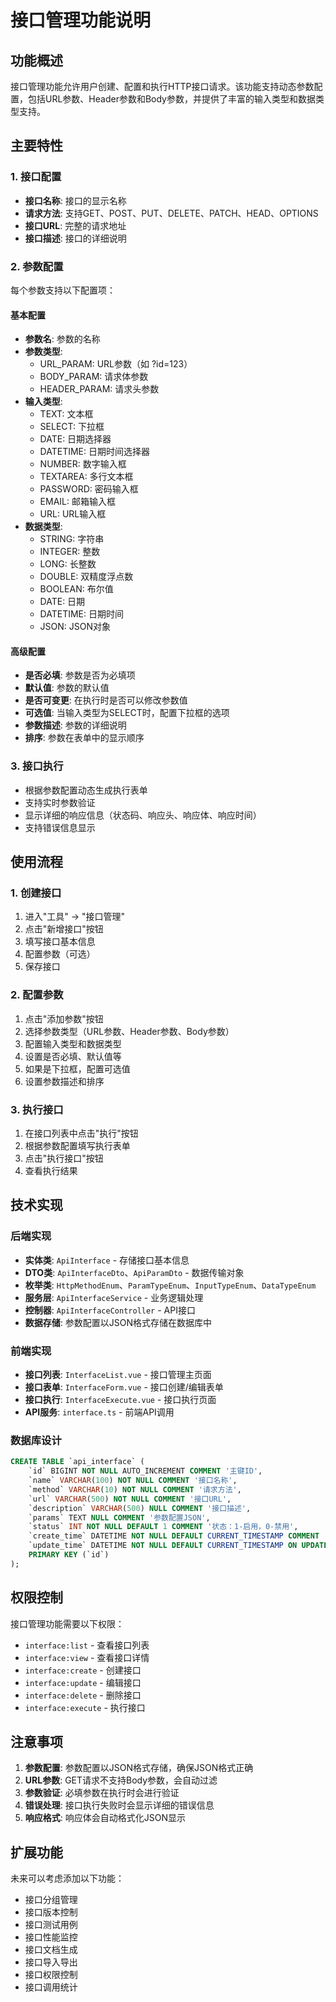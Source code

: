 # 接口管理功能说明

## 功能概述

接口管理功能允许用户创建、配置和执行HTTP接口请求。该功能支持动态参数配置，包括URL参数、Header参数和Body参数，并提供了丰富的输入类型和数据类型支持。

## 主要特性

### 1. 接口配置
- **接口名称**: 接口的显示名称
- **请求方法**: 支持GET、POST、PUT、DELETE、PATCH、HEAD、OPTIONS
- **接口URL**: 完整的请求地址
- **接口描述**: 接口的详细说明

### 2. 参数配置
每个参数支持以下配置项：

#### 基本配置
- **参数名**: 参数的名称
- **参数类型**: 
  - URL_PARAM: URL参数（如 ?id=123）
  - BODY_PARAM: 请求体参数
  - HEADER_PARAM: 请求头参数
- **输入类型**: 
  - TEXT: 文本框
  - SELECT: 下拉框
  - DATE: 日期选择器
  - DATETIME: 日期时间选择器
  - NUMBER: 数字输入框
  - TEXTAREA: 多行文本框
  - PASSWORD: 密码输入框
  - EMAIL: 邮箱输入框
  - URL: URL输入框
- **数据类型**: 
  - STRING: 字符串
  - INTEGER: 整数
  - LONG: 长整数
  - DOUBLE: 双精度浮点数
  - BOOLEAN: 布尔值
  - DATE: 日期
  - DATETIME: 日期时间
  - JSON: JSON对象

#### 高级配置
- **是否必填**: 参数是否为必填项
- **默认值**: 参数的默认值
- **是否可变更**: 在执行时是否可以修改参数值
- **可选值**: 当输入类型为SELECT时，配置下拉框的选项
- **参数描述**: 参数的详细说明
- **排序**: 参数在表单中的显示顺序

### 3. 接口执行
- 根据参数配置动态生成执行表单
- 支持实时参数验证
- 显示详细的响应信息（状态码、响应头、响应体、响应时间）
- 支持错误信息显示

## 使用流程

### 1. 创建接口
1. 进入"工具" -> "接口管理"
2. 点击"新增接口"按钮
3. 填写接口基本信息
4. 配置参数（可选）
5. 保存接口

### 2. 配置参数
1. 点击"添加参数"按钮
2. 选择参数类型（URL参数、Header参数、Body参数）
3. 配置输入类型和数据类型
4. 设置是否必填、默认值等
5. 如果是下拉框，配置可选值
6. 设置参数描述和排序

### 3. 执行接口
1. 在接口列表中点击"执行"按钮
2. 根据参数配置填写执行表单
3. 点击"执行接口"按钮
4. 查看执行结果

## 技术实现

### 后端实现
- **实体类**: `ApiInterface` - 存储接口基本信息
- **DTO类**: `ApiInterfaceDto`、`ApiParamDto` - 数据传输对象
- **枚举类**: `HttpMethodEnum`、`ParamTypeEnum`、`InputTypeEnum`、`DataTypeEnum`
- **服务层**: `ApiInterfaceService` - 业务逻辑处理
- **控制器**: `ApiInterfaceController` - API接口
- **数据存储**: 参数配置以JSON格式存储在数据库中

### 前端实现
- **接口列表**: `InterfaceList.vue` - 接口管理主页面
- **接口表单**: `InterfaceForm.vue` - 接口创建/编辑表单
- **接口执行**: `InterfaceExecute.vue` - 接口执行页面
- **API服务**: `interface.ts` - 前端API调用

### 数据库设计
```sql
CREATE TABLE `api_interface` (
    `id` BIGINT NOT NULL AUTO_INCREMENT COMMENT '主键ID',
    `name` VARCHAR(100) NOT NULL COMMENT '接口名称',
    `method` VARCHAR(10) NOT NULL COMMENT '请求方法',
    `url` VARCHAR(500) NOT NULL COMMENT '接口URL',
    `description` VARCHAR(500) NULL COMMENT '接口描述',
    `params` TEXT NULL COMMENT '参数配置JSON',
    `status` INT NOT NULL DEFAULT 1 COMMENT '状态：1-启用，0-禁用',
    `create_time` DATETIME NOT NULL DEFAULT CURRENT_TIMESTAMP COMMENT '创建时间',
    `update_time` DATETIME NOT NULL DEFAULT CURRENT_TIMESTAMP ON UPDATE CURRENT_TIMESTAMP COMMENT '更新时间',
    PRIMARY KEY (`id`)
);
```

## 权限控制

接口管理功能需要以下权限：
- `interface:list` - 查看接口列表
- `interface:view` - 查看接口详情
- `interface:create` - 创建接口
- `interface:update` - 编辑接口
- `interface:delete` - 删除接口
- `interface:execute` - 执行接口

## 注意事项

1. **参数配置**: 参数配置以JSON格式存储，确保JSON格式正确
2. **URL参数**: GET请求不支持Body参数，会自动过滤
3. **参数验证**: 必填参数在执行时会进行验证
4. **错误处理**: 接口执行失败时会显示详细的错误信息
5. **响应格式**: 响应体会自动格式化JSON显示

## 扩展功能

未来可以考虑添加以下功能：
- 接口分组管理
- 接口版本控制
- 接口测试用例
- 接口性能监控
- 接口文档生成
- 接口导入导出
- 接口权限控制
- 接口调用统计
